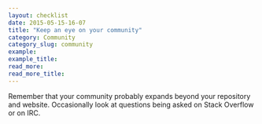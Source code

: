 ```yaml
---
layout: checklist
date: 2015-05-15-16-07
title: "Keep an eye on your community"
category: Community
category_slug: community
example:
example_title:
read_more:
read_more_title:
---
```


Remember that your community probably expands beyond your repository and website. Occasionally look at questions being asked on Stack Overflow or on IRC.
